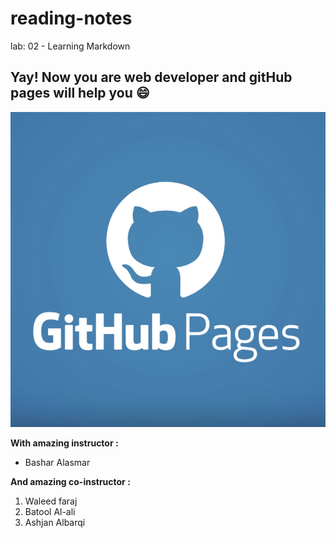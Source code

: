 # reading-notes
lab: 02 - Learning Markdown

## Yay! Now you are web developer and gitHub pages will help you :smile:

![gitHubPages](https://raw.githubusercontent.com/github/explore/80688e429a7d4ef2fca1e82350fe8e3517d3494d/collections/github-pages-examples/github-pages-examples.png)

**With amazing instructor :**
- Bashar Alasmar

**And amazing co-instructor :**
1. Waleed faraj
2. Batool Al-ali 
3. Ashjan Albarqi 


